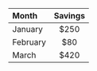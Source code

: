 | Month     |  Savings  |
|:----------|:---------:|
| January   |   $250    |
| February  |    $80    |
| March     |   $420    |